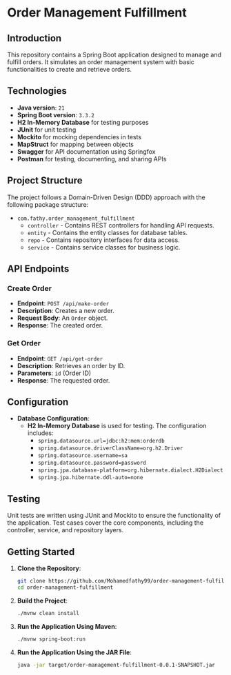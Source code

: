 # Order Management Fulfillment

## Introduction
This repository contains a Spring Boot application designed to manage and fulfill orders. It simulates an order management system with basic functionalities to create and retrieve orders.

## Technologies
- **Java version**: `21`
- **Spring Boot version**: `3.3.2`
- **H2 In-Memory Database** for testing purposes
- **JUnit** for unit testing
- **Mockito** for mocking dependencies in tests
- **MapStruct** for mapping between objects
- **Swagger** for API documentation using Springfox
- **Postman** for testing, documenting, and sharing APIs

## Project Structure
The project follows a Domain-Driven Design (DDD) approach with the following package structure:
- `com.fathy.order_management_fulfillment`
    - `controller` - Contains REST controllers for handling API requests.
    - `entity` - Contains the entity classes for database tables.
    - `repo` - Contains repository interfaces for data access.
    - `service` - Contains service classes for business logic.

## API Endpoints

### Create Order
- **Endpoint**: `POST /api/make-order`
- **Description**: Creates a new order.
- **Request Body**: An `Order` object.
- **Response**: The created order.

### Get Order
- **Endpoint**: `GET /api/get-order`
- **Description**: Retrieves an order by ID.
- **Parameters**: `id` (Order ID)
- **Response**: The requested order.

## Configuration
- **Database Configuration**:
    - **H2 In-Memory Database** is used for testing. The configuration includes:
        - `spring.datasource.url=jdbc:h2:mem:orderdb`
        - `spring.datasource.driverClassName=org.h2.Driver`
        - `spring.datasource.username=sa`
        - `spring.datasource.password=password`
        - `spring.jpa.database-platform=org.hibernate.dialect.H2Dialect`
        - `spring.jpa.hibernate.ddl-auto=none`

## Testing
Unit tests are written using JUnit and Mockito to ensure the functionality of the application. Test cases cover the core components, including the controller, service, and repository layers.

## Getting Started

1. **Clone the Repository**:
   ```bash
   git clone https://github.com/Mohamedfathy99/order-management-fulfillment
   cd order-management-fulfillment

2. **Build the Project**:  
   ```bash
   ./mvnw clean install

3. **Run the Application Using Maven**:
   ```bash
   ./mvnw spring-boot:run
   
4. **Run the Application Using the JAR File**:
   ```bash
   java -jar target/order-management-fulfillment-0.0.1-SNAPSHOT.jar



